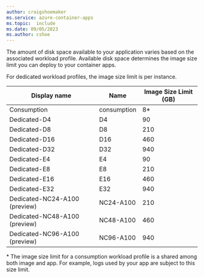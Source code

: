 ```yaml
---
author: craigshoemaker
ms.service: azure-container-apps
ms.topic:  include
ms.date: 09/05/2023
ms.author: cshoe
---
```


The amount of disk space available to your application varies based on the associated workload profile. Available disk space determines the image size limit you can deploy to your container apps.

For dedicated workload profiles, the image size limit is per instance.

| Display name | Name | Image Size Limit (GB) |
|---|---|---|
| Consumption | consumption | 8\* |
| Dedicated-D4 | D4 |  90 |
| Dedicated-D8 | D8 |  210 |
| Dedicated-D16 | D16 |  460 |
| Dedicated-D32 | D32 |  940 |
| Dedicated-E4 | E4 |  90 |
| Dedicated-E8 | E8 |  210 |
| Dedicated-E16 | E16 |  460 |
| Dedicated-E32 | E32 |  940 |
| Dedicated-NC24-A100 (preview) | NC24-A100 | 210 |
| Dedicated-NC48-A100 (preview) | NC48-A100 | 460 |
| Dedicated-NC96-A100 (preview) | NC96-A100 | 940 |

\* The image size limit for a consumption workload profile is a shared among both image and app. For example, logs used by your app are subject to this size limit.